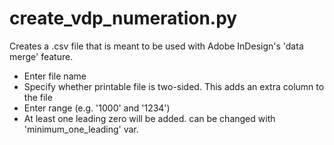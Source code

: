 # create_vdp_numeration.py
Creates a .csv file that is meant to be used with Adobe InDesign's 'data merge' feature.

* Enter file name
* Specify whether printable file is two-sided. This adds an extra column to the file
* Enter range (e.g. '1000' and '1234')
* At least one leading zero will be added. can be changed with 'minimum_one_leading' var.
